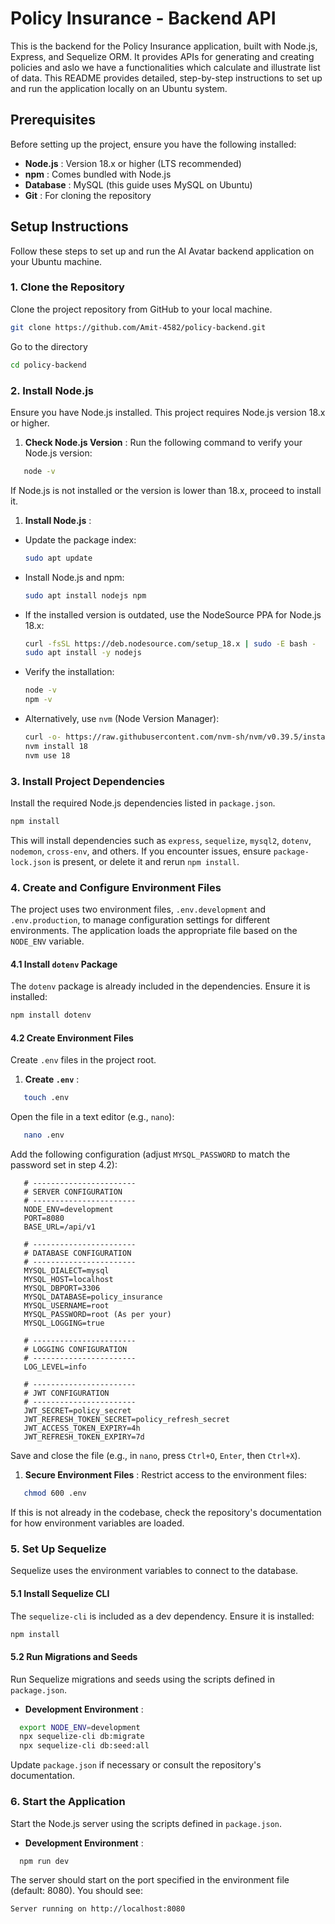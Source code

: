 # Policy Insurance - Backend API

This is the backend for the Policy Insurance application, built with Node.js, Express, and Sequelize ORM. It provides APIs for generating and creating policies and aslo we have a functionalities which calculate and illustrate list of data. This README provides detailed, step-by-step instructions to set up and run the application locally on an Ubuntu system.

## Prerequisites

Before setting up the project, ensure you have the following installed:

* **Node.js** : Version 18.x or higher (LTS recommended)
* **npm** : Comes bundled with Node.js
* **Database** : MySQL (this guide uses MySQL on Ubuntu)
* **Git** : For cloning the repository

## Setup Instructions

Follow these steps to set up and run the AI Avatar backend application on your Ubuntu machine.

### 1. Clone the Repository

Clone the project repository from GitHub to your local machine.

```bash
git clone https://github.com/Amit-4582/policy-backend.git
```

Go to the directory
```bash
cd policy-backend
```

### 2. Install Node.js

Ensure you have Node.js installed. This project requires Node.js version 18.x or higher.

1. **Check Node.js Version** :
   Run the following command to verify your Node.js version:

```bash
   node -v
```

   If Node.js is not installed or the version is lower than 18.x, proceed to install it.

1. **Install Node.js** :

* Update the package index:
  ```bash
  sudo apt update
  ```
* Install Node.js and npm:
  ```bash
  sudo apt install nodejs npm
  ```
* If the installed version is outdated, use the NodeSource PPA for Node.js 18.x:
  ```bash
  curl -fsSL https://deb.nodesource.com/setup_18.x | sudo -E bash -
  sudo apt install -y nodejs
  ```
* Verify the installation:
  ```bash
  node -v
  npm -v
  ```
* Alternatively, use `nvm` (Node Version Manager):
  ```bash
  curl -o- https://raw.githubusercontent.com/nvm-sh/nvm/v0.39.5/install.sh | bash
  nvm install 18
  nvm use 18
  ```

### 3. Install Project Dependencies

Install the required Node.js dependencies listed in `package.json`.

```bash
npm install
```

This will install dependencies such as `express`, `sequelize`, `mysql2`, `dotenv`, `nodemon`, `cross-env`, and others. If you encounter issues, ensure `package-lock.json` is present, or delete it and rerun `npm install`.

### 4. Create and Configure Environment Files

The project uses two environment files, `.env.development` and `.env.production`, to manage configuration settings for different environments. The application loads the appropriate file based on the `NODE_ENV` variable.

#### 4.1 Install `dotenv` Package

The `dotenv` package is already included in the dependencies. Ensure it is installed:

```bash
npm install dotenv
```

#### 4.2 Create Environment Files

Create `.env` files in the project root.

1. **Create `.env`** :

```bash
   touch .env
```

   Open the file in a text editor (e.g., `nano`):

```bash
   nano .env
```

   Add the following configuration (adjust `MYSQL_PASSWORD` to match the password set in step 4.2):

```
   # -----------------------
   # SERVER CONFIGURATION
   # -----------------------
   NODE_ENV=development
   PORT=8080
   BASE_URL=/api/v1

   # -----------------------
   # DATABASE CONFIGURATION
   # -----------------------
   MYSQL_DIALECT=mysql
   MYSQL_HOST=localhost
   MYSQL_DBPORT=3306
   MYSQL_DATABASE=policy_insurance
   MYSQL_USERNAME=root
   MYSQL_PASSWORD=root (As per your)
   MYSQL_LOGGING=true

   # -----------------------
   # LOGGING CONFIGURATION
   # -----------------------
   LOG_LEVEL=info

   # -----------------------
   # JWT CONFIGURATION
   # -----------------------
   JWT_SECRET=policy_secret
   JWT_REFRESH_TOKEN_SECRET=policy_refresh_secret
   JWT_ACCESS_TOKEN_EXPIRY=4h
   JWT_REFRESH_TOKEN_EXPIRY=7d
```

   Save and close the file (e.g., in `nano`, press `Ctrl+O`, `Enter`, then `Ctrl+X`).

1. **Secure Environment Files** :
   Restrict access to the environment files:

```bash
   chmod 600 .env
```

If this is not already in the codebase, check the repository's documentation for how environment variables are loaded.

### 5. Set Up Sequelize

Sequelize uses the environment variables to connect to the database.

#### 5.1 Install Sequelize CLI

The `sequelize-cli` is included as a dev dependency. Ensure it is installed:

```bash
npm install
```

#### 5.2 Run Migrations and Seeds

Run Sequelize migrations and seeds using the scripts defined in `package.json`.

* **Development Environment** :

```bash
  export NODE_ENV=development
  npx sequelize-cli db:migrate
  npx sequelize-cli db:seed:all
```

  Update `package.json` if necessary or consult the repository's documentation.

### 6. Start the Application

Start the Node.js server using the scripts defined in `package.json`.

* **Development Environment** :

```bash
  npm run dev
```

The server should start on the port specified in the environment file (default: 8080). You should see:

```
Server running on http://localhost:8080
```
